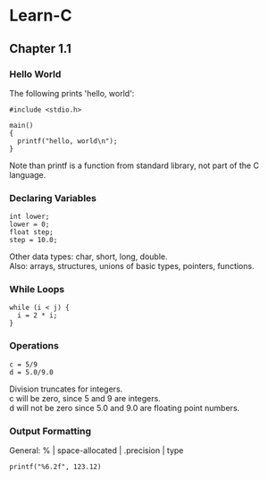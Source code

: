 # Learn-C

## Chapter 1.1
### Hello World
The following prints 'hello, world':
```
#include <stdio.h>

main()
{
  printf("hello, world\n");
}
```
Note than printf is a function from standard library, not part of the C language.

### Declaring Variables
```
int lower;
lower = 0;
float step;
step = 10.0;
```
Other data types: char, short, long, double.\
Also: arrays, structures, unions of basic types, pointers, functions.

### While Loops
```
while (i < j) {
  i = 2 * i;
}
```

### Operations
```
c = 5/9
d = 5.0/9.0
```
Division truncates for integers.\
c will be zero, since 5 and 9 are integers.\
d will not be zero since 5.0 and 9.0 are floating point numbers.

### Output Formatting
General: % | space-allocated | .precision | type
```
printf("%6.2f", 123.12)
```
